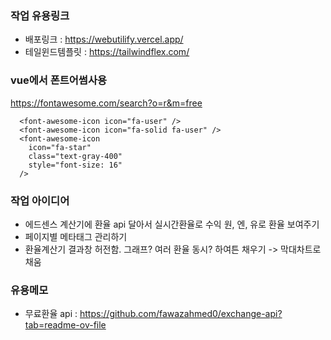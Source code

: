 ### 작업 유용링크

- 배포링크 : https://webutilify.vercel.app/
- 테일윈드템플릿 : https://tailwindflex.com/

### vue에서 폰트어썸사용

https://fontawesome.com/search?o=r&m=free

```
  <font-awesome-icon icon="fa-user" />
  <font-awesome-icon icon="fa-solid fa-user" />
  <font-awesome-icon
    icon="fa-star"
    class="text-gray-400"
    style="font-size: 16"
  />
```

### 작업 아이디어

- 에드센스 계산기에 환율 api 달아서 실시간환율로 수익 원, 엔, 유로 환율 보여주기
- 페이지별 메타태그 관리하기
- 환율계산기 결과창 허전함. 그래프? 여러 환율 동시? 하여튼 채우기 -> 막대차트로 채움

### 유용메모

- 무료환율 api : https://github.com/fawazahmed0/exchange-api?tab=readme-ov-file
